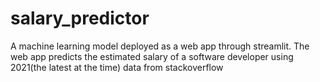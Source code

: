 # salary_predictor
A machine learning model deployed as a web app through streamlit. The web app predicts the estimated salary of a software developer using 2021(the latest at the time) data from stackoverflow 
